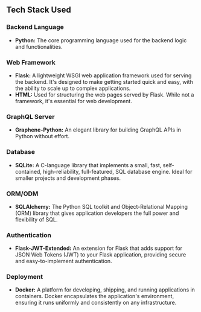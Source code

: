 ## Tech Stack Used

### Backend Language
- **Python:** The core programming language used for the backend logic and functionalities.

### Web Framework
- **Flask:** A lightweight WSGI web application framework used for serving the backend. It's designed to make getting started quick and easy, with the ability to scale up to complex applications.
- **HTML:** Used for structuring the web pages served by Flask. While not a framework, it's essential for web development.

### GraphQL Server
- **Graphene-Python:** An elegant library for building GraphQL APIs in Python without effort.

### Database
- **SQLite:** A C-language library that implements a small, fast, self-contained, high-reliability, full-featured, SQL database engine. Ideal for smaller projects and development phases.

### ORM/ODM
- **SQLAlchemy:** The Python SQL toolkit and Object-Relational Mapping (ORM) library that gives application developers the full power and flexibility of SQL.

### Authentication
- **Flask-JWT-Extended:** An extension for Flask that adds support for JSON Web Tokens (JWT) to your Flask application, providing secure and easy-to-implement authentication.

### Deployment
- **Docker:** A platform for developing, shipping, and running applications in containers. Docker encapsulates the application's environment, ensuring it runs uniformly and consistently on any infrastructure.
